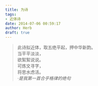 ```yaml
---  
title: 为诗  
tags:  
- 近体诗  
date: 2014-07-06 00:59:17  
author: Herb  
draft: true
---  
```

> 此诗拟近体，取五绝平起，押中华新韵。    
 当平平淡淡，  
 欲絮絮说说。  
 可炼文寻字，  
 将思水虑活。  
 ·*是我第一首合乎格律的绝句*